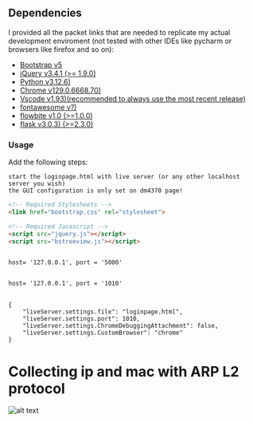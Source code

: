 ## Dependencies

I provided all the packet links that are needed to replicate my actual development enviroment (not tested with other IDEs like pycharm or browsers like firefox and so on):

- [Bootstrap v5](http://getbootstrap.com/)
- [jQuery v3.4.1 (>= 1.9.0)](http://jquery.com/)
- [Python v3.12.6)](http://www.python.org/)
- [Chrome v129.0.6668.70)](https://www.google.pt/intl/pt-PT/chrome/?brand=OZZY&ds_kid=43700080663033589&gad_source=1&gclid=Cj0KCQjwr9m3BhDHARIsANut04Ze-cxBa8X7gW9GnJZwEchmEKV5FjVR5CuHXZ4XFJB2wq_6AP-QfDQaAugREALw_wcB&gclsrc=aw.ds)
- [Vscode v1.93)(recommended to always use the most recent release)](https://code.visualstudio.com/download)
- [fontawesome v?)](https://kit.fontawesome.com/64d58efce2.js)
- [flowbite v1.0 (>=1.0.0)](https://flowbite.com/docs/getting-started/introduction/)
- [flask v3.0.3) (>=2.3.0)](https://flask.palletsprojects.com/en/3.0.x/)

### Usage

Add the following steps:

```Starting
start the loginpage.html with live server (or any other localhost server you wish)
the GUI configuration is only set on dm4370 page!
```

```html CDN bootstrap an jquery index
<!-- Required Stylesheets -->
<link href="bootstrap.css" rel="stylesheet">

<!-- Required Javascript -->
<script src="jquery.js"></script>
<script src="bstreeview.js"></script>
```

```Call python API (before running the)

host= '127.0.0.1', port = '5000'

```

```Default front-end port

host= '127.0.0.1', port = '1010'

```

```live server settings.json model

{
    "liveServer.settings.file": "loginpage.html",
    "liveServer.settings.port": 1010,
    "liveServer.settings.ChromeDebuggingAttachment": false,
    "liveServer.settings.CustomBrowser": "chrome"
}

```


# Collecting ip and mac with ARP L2 protocol
![alt text]([https://github.com/Richardbarbosasilva/Datacom-automate-config-L2-L3/tree/main/scriptpagegif.gif])







